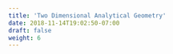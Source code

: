```yaml
---
title: 'Two Dimensional Analytical Geometry'
date: 2018-11-14T19:02:50-07:00
draft: false
weight: 6
---
```

